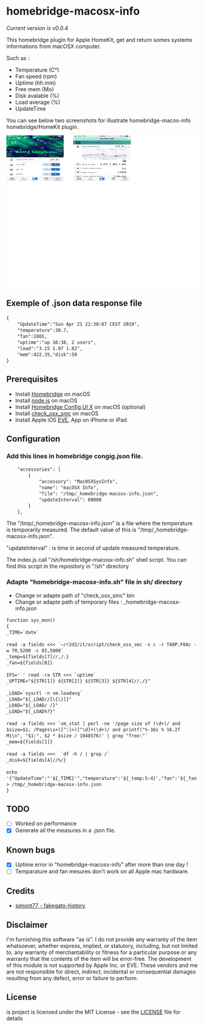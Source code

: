 # homebridge-macosx-info
*Current version is v0.0.4*

This homebridge plugin for Apple HomeKit, get and return somes systems informations from macOSX computer. 

Such as :
* Temperature (C°)
* Fan speed (rpm)
* Uptime (hh.mm)
* Free mem (Mo)
* Disk avalable (%)
* Load average (%)
* UpdateTime

You can see below two screenshots for illustrate homebridge-macos-info homebridge/HomeKit plugin.

<div style="width:830; background-color:white; height:400px; overflow:scroll; overflow-x: scroll;overflow-y: hidden;">
<img style=" float:left; display:inline" src=https://github.com/ad5030/homebridge-macosx-info/blob/master/screenshots/screenshot_1.png width="30%" height="30%"/>
<img style=" float:left; display:inline" src=https://github.com/ad5030/homebridge-macosx-info/blob/master/screenshots/.fake.png width="5%" height="5%"/>
<img style=" float:left; display:inline" src=https://github.com/ad5030/homebridge-macosx-info/blob/master/screenshots/screenshot_2.png width="30%" height="30%"/>
</div>

## Exemple of .json data response file
```
{
    "UpdateTime":"Sun Apr 21 22:38:07 CEST 2019",
    "temperature":30.7,
    "fan":1801,
    "uptime":"up 16:38, 2 users",
    "load":"3.15 1.97 1.82",
    "mem":422.35,"disk":50
}
```

## Prerequisites
* Install <a href="https://github.com/nfarina/homebridge/wiki/Install-Homebridge-on-macOS">Homebridge</a> on macOS
* Install <a href="https://nodejs.org/en/download/package-manager/#macos">node.js</a> on macOS
* Install <a href="https://github.com/oznu/homebridge-config-ui-x#readme">Homebridge Config UI X</a> on macOS (optional)
* Install <a href="https://github.com/jedda/OSX-Monitoring-Tools/tree/master/check_osx_smc">check_osx_smc</a> on macOS
* Install Apple iOS <a href="https://www.evehome.com/en/eve-app">EVE.</a> App on iPhone or iPad

## Configuration

### Add this lines in homebridge congig.json file.

```
    "accessories": [
        {
            "accessory": "MacOSXSysInfo",
            "name": "macOSX Info",
            "file": "/tmp/_homebridge-macosx-info.json",
            "updateInterval": 60000
        }
    ],
```
The "/tmp/_homebridge-macosx-info.json" is a file where the temperature is temporarily measured. The default value of this is "/tmp/_homebridge-macosx-info.json".

"updateInterval" : is time in second of update measured temperature.

The index.js call "/sh/homebridge-macosx-info.sh" shell script. You can find this script in the repository in "/sh" directory

### Adapte "homebridge-macosx-info.sh" file in sh/ directory

* Change or adapte path of "check_osx_smc" bin
* Change or adapte path of temporary files : _homebridge-macosx-info.json

```
function sys_mon()
{
_TIME=`date`

read -a fields <<< `~/r2d2/it/script/check_osx_smc -s c -r TA0P,F0Ac -w 70,5200 -c 85,5800`
_temp=${fields[7]//,/.}
_fan=${fields[8]}

IFS=' ' read -ra STR <<< `uptime`   
_UPTIME="${STR[1]} ${STR[2]} ${STR[3]} ${STR[4]//,/}"

_LOAD=`sysctl -n vm.loadavg` 
_LOAD="${_LOAD//[\{\}]}"
_LOAD="${_LOAD/ /}"
_LOAD="${_LOAD%?}"

read -a fields <<< `vm_stat | perl -ne '/page size of (\d+)/ and $size=$1; /Pages\s+([^:]+)[^\d]+(\d+)/ and printf("%-16s % 16.2f Mi\n", "$1:", $2 * $size / 1048576)' | grep "free:"`
_mem=${fields[1]}

read -a fields <<<  `df -h / | grep /`
_disk=${fields[4]//%/}

echo '{"UpdateTime":"'${_TIME}'","temperature":'${_temp:5:4}',"fan":'${_fan:5:4}',"uptime":"'${_UPTIME}'","load":"'${_LOAD}'","mem":'${_mem:0:6}',"disk":'${_disk}'}' > /tmp/_homebridge-macosx-info.json
}
```

## TODO

- [ ] Worked on performance 
- [x] Generate all the measures in a .json file.

## Known bugs

- [x] Uptime error in "homebridge-macosx-info" after more than one day !
- [ ] Temparature and fan mesures don't work on all Apple mac hardware.    

## Credits

* <a href="https://github.com/simont77/fakegato-history">simont77 - fakegato-history</a>


## Disclaimer

I'm furnishing this software "as is". I do not provide any warranty of the item whatsoever, whether express, implied, or statutory, including, but not limited to, any warranty of merchantability or fitness for a particular purpose or any warranty that the contents of the item will be error-free. The development of this module is not supported by Apple Inc. or EVE. These vendors and me are not responsible for direct, indirect, incidental or consequential damages resulting from any defect, error or failure to perform.

## License

is project is licensed under the MIT License - see the <a href="https://github.com/ad5030/homebridge-macosx-info/blob/master/LICENSE"> LICENSE</a> file for details
